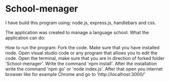 # School-menager

I have build this program using:
node.js, express.js, handlebars and css.

The application was created to manage a language school.
What the application can do: 


How to run the program:
Fork the code.
Make sure that you have installed node.
Open visual studio code or any program that allows you to edit the code. 
Open the terminal, make sure that you are in direction of forked folder 'School-menager'.
Write the command 'npm install'. 
After the installation write the command 'npm go' or 'node index.js'.
After that open you internet browser like for example Chrome and go to 'http://localhost:3000/'




